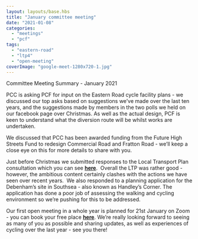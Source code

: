 ```yaml
---
layout: layouts/base.hbs
title: "January committee meeting"
date: "2021-01-08"
categories: 
  - "meetings"
  - "pcf"
tags: 
  - "eastern-road"
  - "ltp4"
  - "open-meeting"
coverImage: "google-meet-1280x720-1.jpg"
---
```


Committee Meeting Summary - January 2021

PCC is asking PCF for input on the Eastern Road cycle facility plans - we discussed our top asks based on suggestions we’ve made over the last ten years, and the suggestions made by members in the two polls we held on our facebook page over Christmas. As well as the actual design, PCF is keen to understand what the diversion route will be whilst works are undertaken.

We discussed that PCC has been awarded funding from the Future High Streets Fund to redesign Commercial Road and Fratton Road - we’ll keep a close eye on this for more details to share with you. 

Just before Christmas we submitted responses to the Local Transport Plan consultation which you can see **[here](https://www.pompeybug.co.uk/wp-content/uploads/2021/01/PCF-LTP2036-Consultation-Response.pdf)**.  Overall the LTP was rather good - however, the ambitious content certainly clashes with the actions we have seen over recent years.  We also responded to a planning application for the Debenham’s site in Southsea - also known as Handley’s Corner. The application has done a poor job of assessing the walking and cycling environment so we’re pushing for this to be addressed. 

Our first open meeting in a whole year is planned for 21st January on Zoom - you can book your free place [**here**](https://www.eventbrite.co.uk/e/pcf-open-forum-meeting-tickets-134776292519). We’re really looking forward to seeing as many of you as possible and sharing updates, as well as experiences of cycling over the last year - see you there!
